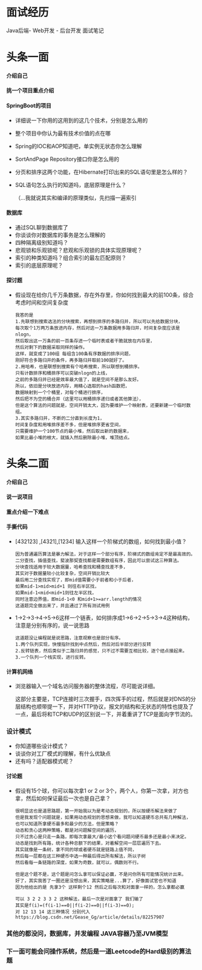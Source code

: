# 面试经历
Java后端- Web开发 - 后台开发 面试笔记

# 头条一面

#### 介绍自己

#### 挑一个项目重点介绍

#### SpringBoot的项目

- 详细说一下你用的这用到的这几个技术，分别是怎么用的
- 整个项目中你认为最有技术价值的点在哪
- Spring的IOC和AOP知道吧，单实例无状态你怎么理解

- SortAndPage Repository接口你是怎么用的

- 分页和排序这两个功能，在Hibernate打印出来的SQL语句里是怎么样的？

- SQL语句怎么执行的知道吗，底层原理是什么？

  （…我就说其实和编译的原理类似，先扫描一遍索引

#### 数据库

- 通过SQL聊到数据库了
- 你谈谈你对数据库的事务是怎么理解的
- 四种隔离级别知道吗？
- 悲观锁和乐观锁呢？悲观和乐观锁的具体实现原理呢？
- 索引的种类知道吗？组合索引的最左匹配原则？
- 索引的底层原理呢？

#### 探讨题

- 假设现在给你几千万条数据，存在外存里，你如何找到最大的前100条，综合考虑时间和空间复杂度

  ```
  我答的是
  1.先联想到搜索选法的分块搜索，再想到排序的多路归并，所以可以先给数据分块，
  每次取个1万两万条放进内存，然后对这一万条数据用多路归并，时间复杂度应该是nlogn，
  然后取出这一万条的前一百条存进一个临时表或者干脆就放在内存里，
  然后对剩下的数据采取同样的操作。
  这样，就变成了100组 每组含100条有序数据的排序问题，
  刚好符合多路归并的条件，再多路归并取前100就好了。
  2.用哈希，也是联想到搜索有个哈希搜索，所以联想到桶排序。
  只有计数排序和桶排序可以突破nlogn的上线，
  之前的多路归并已经是效率最大值了，就是空间不是那么友好。
  所以，依旧是分块放进内存，用精心选取的hash函数把，
  数据映射到一个个桶里，对每个桶进行排序，
  然后把不为空的桶合并（这里可以用桶排序递归或者其他算法），
  但是这个算法的问题就是，空间开销太大，因为要维护一个映射表，还要新建一个临时数组。
  3.其实多路归并，不断的二分直到长度为1，
  时间复杂度和用堆排序差不多，但是堆排序更省空间，
  只需要维护一个100节点的最小堆，然后取出新的数据来，
  如果比最小堆的根大，就插入然后删除最小堆，堆顶结点。
  ```

  

# 头条二面

#### 介绍自己

#### 说一说项目

#### 重点介绍一下难点

#### 手撕代码

- [432123] ,[4321],[1234] 输入这样一个阶梯式的数组，如何找到最小值？

  ```
  因为普通遍历算法是暴力解法，对于这样一个部分有序，阶梯式的数组肯定不是最高效的。
  二分查找，插值查找，斐波那契查找都是需要数组有序，因此可以尝试这三种算法。
  分块查找适用于较大数据量，哈希查找和桶查找差不多，
  其实对于数据量较小比较复杂，空间开销比较大
  最后用二分查找实现了，即mid值需要小于前者和小于后者，
  如果mid-1>mid>mid+1 则往右半区找，
  如果mid-1<mid<mid+1则往左半区找，
  同时注意边界值，即mid-1<0 和mid+1>=arr.length的情况
  这道题完全做出来了，并且通过了所有测试用例
  ```

- 1->2->3->4->5->6这样一个链表，如何排序成1->6->2->5->3->4这种结构，注意是分别有序的，说一说思路

  ```
  这道题没让编程就是说思路，注意观察也是部分有序。
  1.两个队列实现，快慢指针找到中点然后，然后对后半部分进行反转
  2.反转链表，然后类似于二路归并的感觉，只不过不需要互相比较，逐个结点接起来。
  3.一个队列一个栈实现，进行反转。
  ```

#### 计算机网络

- 浏览器输入一个域名访问服务器的整体流程，尽可能说详细。

  这部分主要是，TCP连接时三次握手，四次挥手的过程，然后就是对DNS的分层结构也顺带提一下，并对HTTP协议，报文的结构和无状态的特性也提及了一点，最后将和TCP和UDP的区别说一下，并着重讲了TCP是面向字节流的。

### **设计模式**

- 你知道哪些设计模式？
- 谈谈你对工厂模式的理解，有什么优缺点
- 还有吗？适配器模式呢？

#### 讨论题

- 假设有15个球，你可以每次拿1 or 2 or 3个，两个人，你第一次拿，对方也拿，然后如何保证最后一次也是自己拿？

  ```
  很明显这也是道思路题，第一开始我以为是考动态规划的，所以按硬币解法来做了
  但是我发现个问题就是，如果用动态规划的思想来做，我可以知道硬币总共有几种解法，
  也可以知道所拿硬币最多和最少的方法，但是策略？
  动态和贪心这两种策略，都是对问题解空间的遍历，
  只不过贪心是只走一条路，即每次拿最大/最小这个看问题问硬币最多还是最小来决定。
  动态是找到所有路，统计各种总额下的结果，对着解空间一层层遍历下去。
  其实就像是一条树，拿不同的球或者硬币就是链路上值不同，
  然后每一层都在这三种硬币中选一种最后得出所有解法，所以子树
  然后看每一条链路的深度，如果为奇数，就可以，偶数则不行。
  
  但是这个题不是，这个题是问怎么拿可以保证必赢，不是问你所有可能情况统计出来。
  好了，其实我答了一圈还是没想出来，其实策略是...算了，好像面试官也不知道
  因为他给出的是 先拿3个 这样剩个12 然后之后每次和对面拿一样的，怎么拿都必赢
  
  可以 3 2 2 3 3 2 这种解法，最后一次是对面拿了 我们输了 
  其实是f(i)=(f(i-1)==0||f(i-2)==0||f(i-3)==0);
  对 12 13 14 这三种情况 分别代入
  https://blog.csdn.net/Gease_Gg/article/details/82257907
  ```

  

### 其他的都没问，数据库，并发编程 JAVA容器乃至JVM模型

### 下一面可能会问操作系统，然后是一道Leetcode的Hard级别的算法题